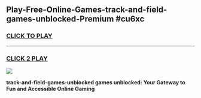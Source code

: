 
## Play-Free-Online-Games-track-and-field-games-unblocked-Premium #cu6xc
<h3>
<a href="https://premium.freeplayer.one?title=track-and-field-games-unblocked&ref=8M">CLICK TO PLAY</a></h3>
<hr>

<h3>
<a href="https://premium.freeplayer.one?title=track-and-field-games-unblocked&ref=8M">CLICK 2 PLAY</a>
  
</h3>

<a href="https://premium.freeplayer.one?title=track-and-field-games-unblocked&ref=8M"><img src="https://clearcache.store/games.png"></a>


**track-and-field-games-unblocked games unblocked: Your Gateway to Fun and Accessible Online Gaming**
